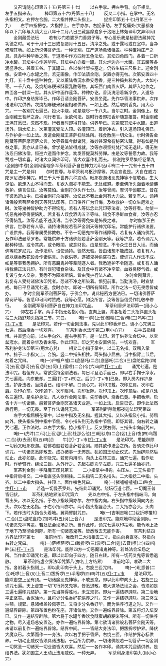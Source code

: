 <!-- { "loadSidebar": true } -->
　　又召请随心印第五十五(丹第三十七)
　　以右手掌。押左手背。向下相叉。左手五指来去。
　　棒印第五十六(丹第三十八)
　　反叉二小指。在掌中。无名头指相叉。右押左合腕。二大指并押二头指上。
　　捉疰印第五十七(丹第三十九)
　　右手四指把卷。大指押上。左手亦尔。右捉矛助。左手捉痛处(大恶都身印以下六印与大隋大业八年十二月八日三藏昙摩岌多于洛阳上林苑译印文异印同)
　　金刚藏受法坛
　　若有沙门若婆罗门善男子等。专心爱乐我是秘密法藏神咒功德之时。可于十月十三日或复腊月十五日。清净之处。或于露地或在室中。当净修理其地。如上所说佛菩萨法。一种无别。庄严道场悬诸幡盖。种种宝物庄严之具。具办种种华香之类。于道场中作方四肘五色法坛。其坛四角四门。各着一口新净水罐。其坛中心作莲华座。其坛中心亦着一罐。其火炉边亦一水罐。其五罐等各满盛净水。兼着五谷。于其罐口。各以柏叶梨枝塞之。仍各生绢三尺系上。迎金刚像。安着中心水罐之后。若无画像。作印法请金刚。安置亦得无咎。次第安置四十九灯。五十盘中盛种种食。又以薰陆香沉水香安悉香。是三种捣共和为丸。大如小枣。一千八丸。及烧胡麻粳米酥蜜乳酪等物。其坛西门南置火炉。其炉入地作之。四面各一肘深一肘。其火炉中画作莲华。种种办讫。香汤洗浴着新净衣。入道场中。作印护身结界毕已。作印召请金刚菩萨。安置坐竟。先作华香法事供养。次作诸法印咒供养。次烧胡麻粳米酥蜜相和供养。一如上法。然后取前香丸。用大心咒。一一各别咒七遍已。投火中烧。如是烧尽一千八丸。当尔之时。金刚像上。现金刚藏王菩萨之身。问行者言。汝欲何法。是时行者即把香炉随意报答。时金刚藏王满其愿已。忽然不现。行者当时即得其验。供养毕已。次第取其坛中水罐。出道场外。诣水坛上。次第灌其受法人顶。各灌顶已。着新净衣。引入道场顶礼佛已。与作护身一如上法。发遣金刚藏王菩萨扫除处所。残食散施一切众生。尔时佛告金刚藏等菩萨摩诃萨众言。汝等眷属今献诸咒。微妙甚深希有秘密法藏。得有如是利益之事。我亦从昔已来。曾学是法皆得成就。汝等亦须坚持梵行常无退转。得无生法忍归佛法僧。恒巡六道而作护念。劝发菩提莫辞劳惮。由是汝等誓愿力故。我等赞成一切欢喜。时诸大众闻佛印可。皆大欢喜作礼而去。
佛说陀罗尼集经卷第九(金刚部中卷)金刚阿蜜哩多军茶利菩萨自在神力咒印品(印有二十一咒有十五十四咒是主一咒是伴)
　　尔时世尊。与军茶利乌枢沙摩等。共会宣说是。大自在威力陀罗尼法印神咒。时三千大千世界六种震动。毗那夜迦诸恶鬼神等不信敬者。生大惊怕。欲走入山不得而去。复欲入海亦不能去。无处藏避。走至佛所头面着地请佛救护。佛言住住。汝等莫怕。金刚打尔头作七分。汝等曾闻。摩诃毕伽那王。昔在于彼悉遮山中。已被金刚打杀摧碎。汝忆此不我此金刚有大力故。若复有人。诵持诸佛般若菩萨金刚天等咒法印等。日日供养广为忏悔。及欲救护一切众生厄难之时。汝等鬼神皆护助力不得恼乱。若有人等忆念此咒印等法者。汝等好看。勿使一切恶鬼神等得便恼乱。若复有人误食酒肉五辛等味。错食不净鲜血食者。汝等亦忍不得恼乱。汝等若能不违我语。当令汝等得免如是怖畏之难。
　　尔时伽那王白佛言。世尊若有人等。诵持诸佛般若菩萨金刚天等神咒印坛。常能护行诸佛法要。广设供养。我等眷属受佛教敕。不令一切恶鬼神等作诸障碍。若复有人诵持佛咒。及作印法曼茶罗者。常能供养十方诸佛般若菩萨金刚天等。我等护念。若令诵咒人起种种想。或令其病。或令眼闇。或念财色。由是想念。不令众生日日入坛。而诵佛等陀罗尼咒。及作法印。设使诵持。徒然无验。皆由诸想不能成就。若复有人。或以烧香散花设食作诸供具。为欲供养。遂被鬼神偷盗将去。使诵咒人作法不成。如是等事我悉拥护。所有恶魔鬼神等辈随逐人者。我悉遮护不令随逐。或复有人诵持我佛正法咒印。有时误犯错食杂味。及其食中有诸不净辛荤。血器臭秽气者。或复设与女人交杂。我悉不为障难所恼。皆由我护行法人故。
　　尔时金刚藏言。若复有人受持诸佛法印咒者。恐诸不净之所染着。惧犯前事。当勤洗浴。时宣禁戒。每日平旦诵咒七遍。食时亦尔。即破一切所有障碍。所作之法一切无畏悉皆成办。
　　尔时金刚军茶利菩萨等。于佛会中。说此秘密方便法已。一切诸佛菩萨摩诃萨等。皆悉印可同时赞成。我等心愿。如汝所言。汝等皆当信受作礼敬奉修行。
　　金刚藏军茶利菩萨自在神力法印咒品。
　　军茶利香炉法印第一(用小心咒)
　　仰左右手掌。两手中指无名指小指。直向上竖。背各相着二头指斜直头相柱二大指舒颊头指第二节。咒曰。
　　唵(一)阿(上音)蜜哩(二合)帝(二)呜吽(三)[打-丁+巿](四)
　　是法印咒。若作一切金刚法事。先以此印印香炉已。诵小心咒满三七遍。然后烧香一切欢喜。
　　军茶利香水法印第二(用小心咒)
　　右手五指相博。并直竖向前。以左手向外。握右手腕下。是一法印。若于供养法会坛中。以宝盆宬水。而着杂华及香末等。作此印已。印之咒水安置佛前。一切欢喜。
　　军茶利护身法印第三(用大心咒)
　　相叉二小指于掌中。以二无名指。双屈入掌中。捺于二小指叉上。合腕。竖二中指头相拄。两头指小屈曲。当中指背上节后。勿着之咒曰。
　　唵(一)户嚧户嚧(二)底瑟吒(二合)底瑟吒(二合)(三)盘陀盘陀(四)诃(去音)那诃(去音)那(五)阿(上)蜜哩(二合)帝(六)乌吽[打-丁+巿](七)
　　诵咒七遍。是法印咒。若但有人。常欲受持金刚法者。每日平旦洒手面已。即以右手掬于净水。咒七遍竟。向东散却。三遍[打-丁+巿]之。后[打-丁+巿]己身。即入房内作护身法。护身法者。当烧香已。结印不解。口诵心咒。将印顶戴。次印左肩。次印右肩。次印心前。次印颈下。次印眉间。次印发际。次印顶上。次印顶后。如是八处各三遍印。是名护身法。凡人欲作金刚法事。先印香炉。烧香已竟。手把香炉。启告十方一切诸佛。般若菩萨金刚冥圣诸天业道。一如上法。启告已讫。即作此法然后行用。一切无畏。至于作法诵咒无难。
　　军茶利辟除毗那夜迦法印咒第四
　　左手大指屈横在掌中。以左中指及无名指。握其大指。又以头指及小指。努屈向外。使头指头到中指中节侧。令小指头到无名指中节侧。即舒其臂。向右转之诵咒七遍。正作法时。以右手大指。捻小指甲上。反叉腰右侧。三指头申向前咒曰。
　　唵(一)虎吽(二)诃(上音)那(上音)社那么他(三)毗驮崩(二合)娑(上音)夜(四)乌蹉(二合)驮(去音)耶(五)呜[合　　牛][打-丁+巿][打-丁+巿](六)
　　是法印咒。悉能辟除一切药叉毗那夜迦。若佛若般若若菩萨若金刚。随其欲作法会之所。皆须先作此印诵咒。一切诸恶悉即散去。成办诸事一无怖畏。犹如国王动止仪式。先当辟除然后动止。此亦如是。此印及咒。若房内用印。向头上右转三匝。诵咒七遍。若作坛时。作步臂行。绕坛三匝。从外行之。先起右脚次举左脚。咒三七遍多诵亦好。
　　军茶利金刚一字降魔王印咒第五
　　二小指掌中相钩。右压左。二无名指于中指背后相交。二中指直竖头侧相拄。二头指钩二无名指头。二大指捻二中指。头齐。以二中指大指头。拄顶上。面作嗔色咒曰。
　　唵(一)猪嚧嚧嚧嚧(二)吽[合　　牛](三)[打-丁+巿](四)
　　若造一切曼荼罗处。先结此印诵咒。绕坛行道七匝。一切魔王普皆归伏。
　　军茶利结地界法印咒第六
　　先以右中指。于左头指中指岐间。向背出头。次以无名指。于左小指岐间亦尔。左中指内向。右头指中指岐间向内出头。次以左无名指。于右小指间亦尔。两小指头指竖合头。二大指亦合头。头向下。若作法时大指合头着地。翼两臂肘咒曰。
　　唵(一)吉唎吉唎(二)跋折啰覆知(二合)(三)盘陀盘陀(四)呜吽(五)诃(上音六)
　　是法印咒。能除地中彻金刚际。一切诸恶鬼神等辈。若处法会坛场之所。当作此印。诵咒七遍以印拄地。能令地上及于地下乃至彻金刚际。所有一切诸恶鬼等。皆悉散去无能作害。
　　军茶利结四方界法印咒第七
　　准前地印。唯改开二大指相去二寸。指头向身直竖。努指向右转之咒曰。
　　唵(一)萨啰萨啰(二)跋折啰(三)波啰(二合)迦(去音)啰(上)(四)呜吽(五)[打-丁+巿](六)
　　是法印咒。能除四方一切恶魔诸鬼神等。若处法会坛场之所。当作此印诵咒七遍。即以此印向于四方。随日右转。所有一切药叉鬼等皆悉退散。
　　军茶利结虚空界法印咒第八(亦名上方结界)
　　准前地印。唯改二大指。各附着头指侧上。即以此印向于头上。右旋三匝咒曰。
　　唵(一)毗悉普(二合)吒啰(上音)叉(上音二)跋折啰(三)半阇啰(四)呜吽(五)[打-丁+巿](六)
　　是法印咒。能除虚空上至有顶。一切诸魔恶鬼神等。不敢恶念。即以此印举向头上。右旋三匝诵咒七遍。天上虚空一切飞行药叉鬼等。皆悉退散。若大道场法坛之会。皆须如是三遍七遍印咒结护。第一先当择得胜地。未立规郭。即为一遍结界辟除。第二治地平正坚实。香泥涂地。且将少分名香好花供养之时。又作一遍结界辟除。第三竖立拄额。规郭。悬诸幡盖铃佩等已。又将少分名香好华。而为供养行道之时。又作一遍结界辟除。第四布置色粉花座。开诸位地。又作一遍结界辟除。第五将灯入坛安已。又作一遍结界辟除。第六将于水罐华香饮食酥蜜胡麻粳米等供。所有一切供养之物。尽入道场总安置讫。亦作一遍结界辟除。第七欲请诸佛般若菩萨金刚天等。未请以前复作一遍结界辟除。结界中间。一一皆结大身法印。把跋折啰护界。降伏大魔众已。次第而作一一身法。次以右手把于香炉。右绕三匝。作结护界心标供养。一切动止威仪皆须具诸法相。于后所为供养。一切诸佛般若一切菩萨一切金刚一切冥圣一切诸天一切业道皆大欢喜。然后一一各作本印。诵其本咒迎请供养。是结界法。犹如国主人王动止法用威仪。一种无异。
　　军茶利身法印第九(用小心咒)
